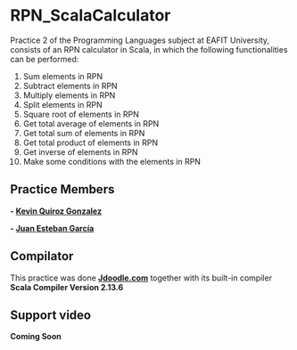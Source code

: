 # RPN_ScalaCalculator
Practice 2 of the Programming Languages subject at EAFIT University, consists of an RPN calculator in Scala, in which the following functionalities can be performed:

1. Sum elements in RPN
2. Subtract elements in RPN
3. Multiply elements in RPN
4. Split elements in RPN
5. Square root of elements in RPN
6. Get total average of elements in RPN
7. Get total sum of elements in RPN
8. Get total product of elements in RPN
9. Get inverse of elements in RPN
10. Make some conditions with the elements in RPN


## Practice Members
**- <a href="https://github.com/KevinQzG">Kevin Quiroz Gonzalez</a>**

**- <a href="https://github.com/Juanstevan1">Juan Esteban García</a>**

## Compilator
This practice was done **<a href="https://www.jdoodle.com/compile-scala-online/">Jdoodle.com</a>** together with its built-in compiler **Scala Compiler Version 2.13.6**

## Support video
**Coming Soon**
